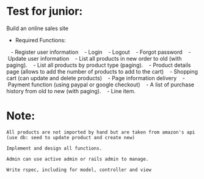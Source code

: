 # Test for junior:

Build an online sales site

- Required Functions:

   - Register user information
   - Login
   - Logout
   - Forgot password
   - Update user information
   - List all products in new order to old (with paging).
   - List all products by product type (paging).
   - Product details page (allows to add the number of products to add to the cart)
   - Shopping cart (can update and delete products)
   - Page information delivery
   - Payment function (using paypal or google checkout)
   - A list of purchase history from old to new (with paging).
   - Line item.

# Note:
```
All products are not imported by hand but are taken from amazon's api (use db: seed to update product and create new)

Implement and design all functions.

Admin can use active admin or rails admin to manage.

Write rspec, including for model, controller and view
```

